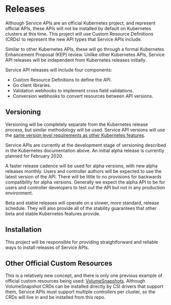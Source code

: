 # Releases

Although Service APIs are an official Kubernetes project, and represent official
APIs, these APIs will not be installed by default on Kubernetes clusters at this
time. This project will use Custom Resource Definitions (CRDs) to represent the
new API types that Service APIs include.

Similar to other Kubernetes APIs, these will go through a formal Kubernetes
Enhancement Proposal (KEP) review. Unlike other Kubernetes APIs, Service API
releases will be independent from Kubernetes releases initially.

Service API releases will include four components:
* Custom Resource Definitions to define the API.
* Go client libraries.
* Validation webhooks to implement cross field validations.
* Conversion webhooks to convert resources between API versions.

## Versioning

Versioning will be completely separate from the Kubernetes release process, but
similar methodology will be used. Service API versions will use the [same
version level requirements as other Kubernetes
features](https://github.com/kubernetes/community/blob/master/contributors/devel/sig-architecture/api_changes.md#alpha-beta-and-stable-versions).

Service APIs are currently at the development stage of versioning described in
the Kubernetes documentation above. An initial alpha release is currently
planned for February 2020.

A faster release cadence will be used for alpha versions, with new alpha
releases monthly. Users and controller authors will be expected to use the
latest version of the API. There will be little to no provisions for backwards
compatibility for alpha versions. Generally we expect the alpha API to be for
users and controller developers to test out the API but not in any production
environment.

Beta and stable releases will operate on a slower, more standard, release
schedule. They will also provide all of the stability guarantees that other beta
and stable Kubernetes features provide.

## Installation

This project will be responsible for providing straightforward and reliable ways
to install releases of Service APIs.

## Other Official Custom Resources

This is a relatively new concept, and there is only one previous example of
official custom resources being used:
[VolumeSnapshots](https://kubernetes.io/blog/2018/10/09/introducing-volume-snapshot-alpha-for-kubernetes/).
Although VolumeSnapshot CRDs can be installed directly by CSI drivers that
support them, Service APIs must support multiple controllers per cluster, so the
CRDs will live in and be installed from this repo.
